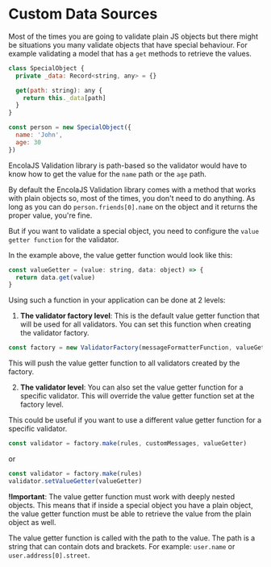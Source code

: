 # Custom Data Sources

Most of the times you are going to validate plain JS objects but there might be situations you many validate objects that have special behaviour. For example validating a model that has a `get` methods to retrieve the values.

```javascript
class SpecialObject {
  private _data: Record<string, any> = {}

  get(path: string): any {
    return this._data[path]
  }
}

const person = new SpecialObject({
  name: 'John',
  age: 30
})
```

EncolaJS Validation library is path-based so the validator would have to know how to get the value for the `name` path or the `age` path. 

By default the EncolaJS Validation library comes with a method that works with plain objects so, most of the times, you don't need to do anything. As long as you can do `person.friends[0].name` on the object and it returns the proper value, 
you're fine.

But if you want to validate a special object, you need to configure the `value getter function` for the validator.

In the example above, the value getter function would look like this:

```javascript
const valueGetter = (value: string, data: object) => {
  return data.get(value)
}
```

Using such a function in your application can be done at 2 levels:

1. **The validator factory level**: This is the default value getter function that will be used for all validators. You can set this function when creating the validator factory.

```javascript
const factory = new ValidatorFactory(messageFormatterFunction, valueGetter)
```

This will push the value getter function to all validators created by the factory.

2. **The validator level**: You can also set the value getter function for a specific validator. This will override the value getter function set at the factory level.

This could be useful if you want to use a different value getter function for a specific validator.

```javascript
const validator = factory.make(rules, customMessages, valueGetter)
```
or
```javascript
const validator = factory.make(rules)
validator.setValueGetter(valueGetter)
```

**!Important**: The value getter function must work with deeply nested objects. This means that if inside a special object you have a plain object, the value getter function must be able to retrieve the value from the plain object as well.

The value getter function is called with the path to the value. The path is a string that can contain dots and brackets. For example: `user.name` or `user.address[0].street`.